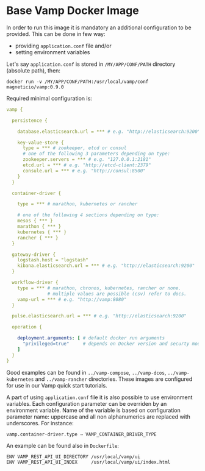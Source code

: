 # Base Vamp Docker Image

In order to run this image it is mandatory an additional configuration to be provided.
This can be done in few way:
- providing `application.conf` file and/or
- setting environment variables

Let's say `application.conf` is stored in `/MY/APP/CONF/PATH` directory (absolute path), then:
```
docker run -v /MY/APP/CONF/PATH:/usr/local/vamp/conf magneticio/vamp:0.9.0
```

Required minimal configuration is:
```yaml
vamp {

  persistence {

    database.elasticsearch.url = *** # e.g. "http://elasticsearch:9200"

    key-value-store {
      type = *** # zookeeper, etcd or consul
      # one of the following 3 parameters depending on type:
      zookeeper.servers = *** # e.g. "127.0.0.1:2181"
      etcd.url = *** # e.g. "http://etcd-client:2379"
      consule.url = *** # e.g. "http://consul:8500"
    }
  }

  container-driver {

    type = *** # marathon, kubernetes or rancher

    # one of the following 4 sections depending on type:
    mesos { *** }
    marathon { *** }
    kubernetes { *** }
    rancher { *** }
  }

  gateway-driver {
    logstash.host = "logstash"
    kibana.elasticsearch.url = *** # e.g. "http://elasticsearch:9200"
  }

  workflow-driver {
    type = *** # marathon, chronos, kubernetes, rancher or none.
               # multiple values are possible (csv) refer to docs.
    vamp-url = *** # e.g. "http://vamp:8080"
  }

  pulse.elasticsearch.url = *** # e.g. "http://elasticsearch:9200"

  operation {

    deployment.arguments: [ # default docker run arguments
      "privileged=true"     # depends on Docker version and securty model
    ]
  }
}

```

Good examples can be found in `../vamp-compose`, `../vamp-dcos`, `../vamp-kubernetes` and `../vamp-rancher` directories.
These images are configured for use in our Vamp quick start tutorials.

A part of using `application.conf` file it is also possible to use environment variables.
Each configuration parameter can be overriden by an environment variable.
Name of the variable is based on configuration parameter name: uppercase and all non alphanumerics are replaced with underscores.
For instance:
```
vamp.container-driver.type ⇒ VAMP_CONTAINER_DRIVER_TYPE
```
An example can be found also in `Dockerfile`:
```bash
ENV VAMP_REST_API_UI_DIRECTORY /usr/local/vamp/ui
ENV VAMP_REST_API_UI_INDEX     /usr/local/vamp/ui/index.html
```